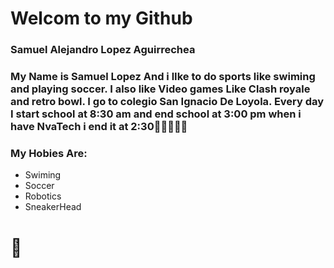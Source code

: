 # Welcom to my Github

### Samuel Alejandro Lopez Aguirrechea

###  My Name is Samuel Lopez And i lIke to do sports like swiming and playing soccer. I also like Video games Like Clash royale and retro bowl. I go to colegio San Ignacio De Loyola. Every day I start school at 8:30 am and end school at 3:00 pm when i have NvaTech i end it at 2:30🤪🤪🤪💩🙃

### My Hobies Are: 

* Swiming 
* Soccer
* Robotics 
* SneakerHead


#                                                                        💩


